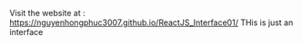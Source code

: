 Visit the website at : https://nguyenhongphuc3007.github.io/ReactJS_Interface01/
THis is just an interface
